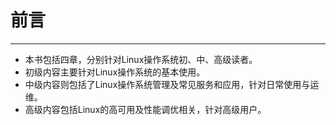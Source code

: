 # 前言

---

* 本书包括四章，分别针对Linux操作系统初、中、高级读者。
* 初级内容主要针对Linux操作系统的基本使用。
* 中级内容则包括了Linux操作系统管理及常见服务和应用，针对日常使用与运维。
* 高级内容包括Linux的高可用及性能调优相关，针对高级用户。




